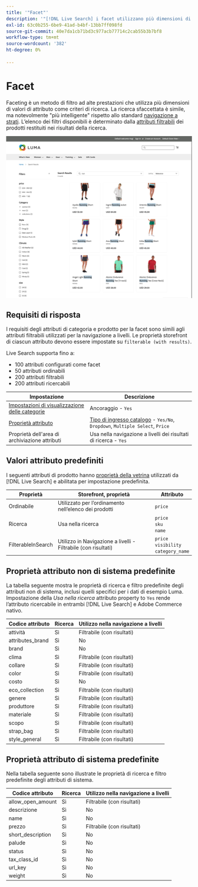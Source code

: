 ```yaml
---
title: '"Facet"'
description: '"[!DNL Live Search] i facet utilizzano più dimensioni di valori di attributo come criteri di ricerca."'
exl-id: 63c0b255-6be9-41ad-b4bf-13bb7ff098fd
source-git-commit: 40e7da1cb71bd3c977acb77714c2cab55b3b7bf8
workflow-type: tm+mt
source-wordcount: '382'
ht-degree: 0%

---
```


# Facet

Faceting è un metodo di filtro ad alte prestazioni che utilizza più dimensioni di valori di attributo come criteri di ricerca. La ricerca sfaccettata è simile, ma notevolmente &quot;più intelligente&quot; rispetto allo standard [navigazione a strati](https://docs.magento.com/user-guide/catalog/navigation-layered.html). L’elenco dei filtri disponibili è determinato dalla [attributi filtrabili](https://docs.magento.com/user-guide/catalog/navigation-layered-filterable-attributes.html) dei prodotti restituiti nei risultati della ricerca.

![Risultati ricerca filtrati](assets/storefront-search-results-run.png)

## Requisiti di risposta

I requisiti degli attributi di categoria e prodotto per la facet sono simili agli attributi filtrabili utilizzati per la navigazione a livelli. Le proprietà storefront di ciascun attributo devono essere impostate su `filterable (with results)`.

Live Search supporta fino a:

* 100 attributi configurati come facet
* 50 attributi ordinabili
* 200 attributi filtrabili
* 200 attributi ricercabili

| Impostazione | Descrizione |
|--- |--- |
| [Impostazioni di visualizzazione delle categorie](https://docs.magento.com/user-guide/catalog/categories-display-settings.html) | Ancoraggio - `Yes` |
| [Proprietà attributo](https://docs.magento.com/user-guide/stores/attribute-product-create.html) | [Tipo di ingresso catalogo](https://docs.magento.com/user-guide/stores/attributes-input-types.html) - `Yes/No`, `Dropdown`, `Multiple Select`, `Price` |
| Proprietà dell&#39;area di archiviazione attributi | Usa nella navigazione a livelli dei risultati di ricerca - `Yes` |

## Valori attributo predefiniti

I seguenti attributi di prodotto hanno [proprietà della vetrina](https://docs.magento.com/user-guide/stores/attributes-product.html) utilizzati da [!DNL Live Search] e abilitata per impostazione predefinita.

| Proprietà | Storefront, proprietà | Attributo |
|---|---|---|
| Ordinabile | Utilizzato per l’ordinamento nell’elenco dei prodotti | `price` |
| Ricerca | Usa nella ricerca | `price` <br />`sku`<br />`name` |
| FilterableInSearch | Utilizzo in Navigazione a livelli - Filtrabile (con risultati) | `price`<br />`visibility`<br />`category_name` |

## Proprietà attributo non di sistema predefinite

La tabella seguente mostra le proprietà di ricerca e filtro predefinite degli attributi non di sistema, inclusi quelli specifici per i dati di esempio Luma. Impostazione della *Usa nella ricerca* attributo property to `Yes` rende l’attributo ricercabile in entrambi [!DNL Live Search] e Adobe Commerce nativo.

| Codice attributo | Ricerca | Utilizzo nella navigazione a livelli |
|--- |--- |--- |
| attività | Sì | Filtrabile (con risultati) |
| attributes_brand | Sì | No |
| brand | Sì | No |
| clima | Sì | Filtrabile (con risultati) |
| collare | Sì | Filtrabile (con risultati) |
| color | Sì | Filtrabile (con risultati) |
| costo | Sì | No |
| eco_collection | Sì | Filtrabile (con risultati) |
| genere | Sì | Filtrabile (con risultati) |
| produttore | Sì | Filtrabile (con risultati) |
| materiale | Sì | Filtrabile (con risultati) |
| scopo | Sì | Filtrabile (con risultati) |
| strap_bag | Sì | Filtrabile (con risultati) |
| style_general | Sì | Filtrabile (con risultati) |

## Proprietà attributo di sistema predefinite

Nella tabella seguente sono illustrate le proprietà di ricerca e filtro predefinite degli attributi di sistema.

| Codice attributo | Ricerca | Utilizzo nella navigazione a livelli |
|--- |--- |--- |
| allow_open_amount | Sì | Filtrabile (con risultati) |
| descrizione | Sì | No |
| name | Sì | No |
| prezzo | Sì | Filtrabile (con risultati) |
| short_description | Sì | No |
| palude | Sì | No |
| status | Sì | No |
| tax_class_id | Sì | No |
| url_key | Sì | No |
| weight | Sì | No |
